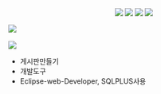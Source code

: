 
<div align="center">
  <img src="https://img.shields.io/badge/spring-6DB33F?style=flat&logo=Spring&logoColor=white"/>
  <img src="https://img.shields.io/badge/Java-007396?style=flat&logo=Java&logoColor=white" />
  <img src="https://img.shields.io/badge/HTML5-E34F26?style=flat&logo=HTML5&logoColor=white" />
  <img src="https://img.shields.io/badge/CSS3-1572B6?style=flat&logo=CSS3&logoColor=white" />
</div>

<img src="https://github-readme-stats.vercel.app/api/top-langs/?username=2001febraury@gmail.com&layout=compact"><br><br>
<img src="https://github-readme-stats.vercel.app/api?username=2001febraury@gmail.com&show_icons=true">


- 게시판만들기
- 개발도구
- Eclipse-web-Developer, SQLPLUS사용
